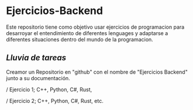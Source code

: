 # Ejercicios-Backend
Este repositorio tiene como objetivo usar ejercicios de programacion para desarroyar el entendimiento de diferentes lenguages y adaptarse a diferentes situaciones dentro del mundo de la programacion. 

## ***Lluvia de tareas***
Creamor un Repositorio en "github" con el nombre de "Ejercicios Backend" junto a su documentación.

/ Ejercicio 1;
    C++,
    Python, 
    C#,
    Rust,
    
/ Ejercicio 2;
    C++,
    Python,
    C#,
    Rust,
etc.

